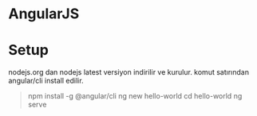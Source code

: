 # AngularJS
# Setup
  nodejs.org dan nodejs latest versiyon indirilir ve kurulur.
  komut satırından angular/cli install edilir.
  > npm install -g @angular/cli
  > ng new hello-world
  > cd hello-world
  > ng serve

